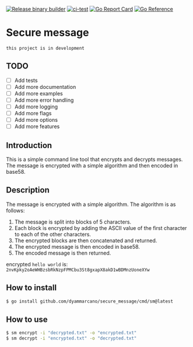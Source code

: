 [![Release binary builder](https://github.com/dyammarcano/secure_message/actions/workflows/release.yml/badge.svg)](https://github.com/dyammarcano/secure_message/actions/workflows/release.yml)
[![ci-test](https://github.com/dyammarcano/secure_message/actions/workflows/ci.yml/badge.svg)](https://github.com/dyammarcano/secure_message/actions/workflows/ci.yml)
[![Go Report Card](https://goreportcard.com/badge/github.com/dyammarcano/secure_message)](https://goreportcard.com/report/github.com/dyammarcano/secure_message)
[![Go Reference](https://pkg.go.dev/badge/github.com/dyammarcano/secure_message.svg)](https://pkg.go.dev/github.com/dyammarcano/secure_message)

# Secure message

`this project is in development`

## TODO 

- [ ] Add tests
- [ ] Add more documentation
- [ ] Add more examples
- [ ] Add more error handling
- [ ] Add more logging
- [ ] Add more flags
- [ ] Add more options
- [ ] Add more features

## Introduction

This is a simple command line tool that encrypts and decrypts messages. The message is encrypted with a simple algorithm and then encoded in base58.

## Description

The message is encrypted with a simple algorithm. The algorithm is as follows:

1. The message is split into blocks of 5 characters.
2. Each block is encrypted by adding the ASCII value of the first character to each of the other characters.
3. The encrypted blocks are then concatenated and returned.
4. The encrypted message is then encoded in base58.
5. The encoded message is then returned.

encrypted `hello world` is: `2nvKpky2oAeWHBzsbRkNzpFPMCbu3St8gxapX8akD1wBDMnzUoneXYw`

## How to install

```bash
$ go install github.com/dyammarcano/secure_message/cmd/sm@latest
```

## How to use

```bash
$ sm encrypt -i "decrypted.txt" -o "encrypted.txt"
$ sm decrypt -i "encrypted.txt" -o "decrypted.txt"
```